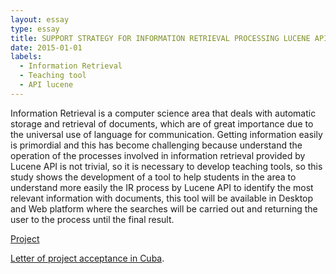 ```yaml
---
layout: essay
type: essay
title: SUPPORT STRATEGY FOR INFORMATION RETRIEVAL PROCESSING LUCENE API
date: 2015-01-01
labels:
  - Information Retrieval
  - Teaching tool
  - API lucene
---
```


Information Retrieval is a computer science area that deals with automatic storage and retrieval of documents, which are of great importance due to the universal use of language for communication. Getting information easily is primordial and this has become challenging because understand the operation of the processes involved in information retrieval provided by Lucene API is not trivial, so it is necessary to develop teaching tools, so this study shows the development of a tool to help students in the area to understand more easily the IR process by Lucene API to identify the most relevant information with documents, this tool will be available in Desktop and Web platform where the searches will be carried out and returning the user to the process until the final result.

[Project](https://drive.google.com/file/d/1QhPEv-IQU6MyqWpkFEHXcfxgXPalKYEP/view?usp=sharing)  

[Letter of project acceptance in Cuba](https://drive.google.com/file/d/1-DSVsPwTov_7OqQTi7q-PhK09fkA2Nze/view?usp=sharing).
